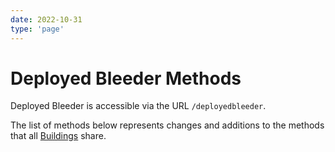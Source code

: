 ```yaml
---
date: 2022-10-31
type: 'page'
---
```


# Deployed Bleeder Methods

Deployed Bleeder is accessible via the URL `/deployedbleeder`.

The list of methods below represents changes and additions to the methods that all [Buildings](/api/Buildings) share.
